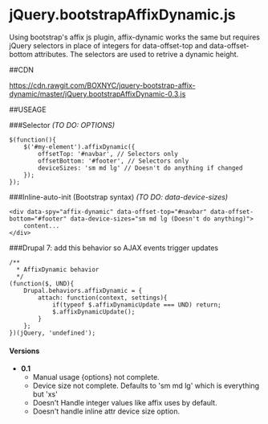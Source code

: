 # jQuery.bootstrapAffixDynamic.js
Using bootstrap's affix js plugin, affix-dynamic works the same but requires jQuery selectors in place of integers for data-offset-top and data-offset-bottom attributes. The selectors are used to retrive a dynamic height.


##CDN

https://cdn.rawgit.com/BOXNYC/jquery-bootstrap-affix-dynamic/master/jQuery.bootstrapAffixDynamic-0.3.js


##USEAGE

###Selector *(TO DO: OPTIONS)*
```
$(function(){
	$('#my-element').affixDynamic({
		offsetTop: '#navbar', // Selectors only
		offsetBottom: '#footer', // Selectors only
		deviceSizes: 'sm md lg' // Doesn't do anything if changed
	});
});
```
###Inline-auto-init (Bootstrap syntax) *(TO DO: data-device-sizes)*
```
<div data-spy="affix-dynamic" data-offset-top="#navbar" data-offset-bottom="#footer" data-device-sizes="sm md lg (Doesn't do anything)">
	content...
</div>
```

###Drupal 7: add this behavior so AJAX events trigger updates
```
/**
  * AffixDynamic behavior
  */ 
(function($, UND){
	Drupal.behaviors.affixDynamic = {
		attach: function(context, settings){
			if(typeof $.affixDynamicUpdate === UND) return;
			$.affixDynamicUpdate();
		}
	};
})(jQuery, 'undefined');
```


#### Versions
* **0.1**
  * Manual usage {options} not complete.
  * Device size not complete. Defaults to 'sm md lg' which is everything but 'xs'
  * Doesn't Handle integer values like affix uses by default.
  * Doesn't handle inline attr device size option.


